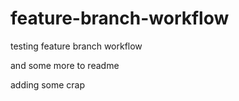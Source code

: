 # feature-branch-workflow
testing feature branch workflow

and some more to readme

adding some crap

